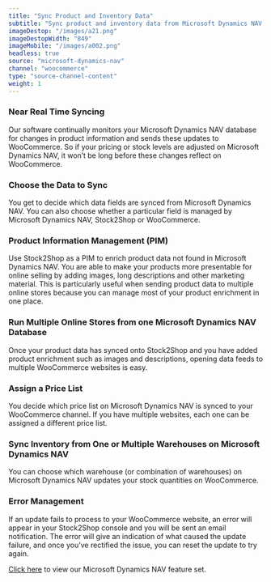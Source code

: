 ```yaml
---
title: "Sync Product and Inventory Data"
subtitle: "Sync product and inventory data from Microsoft Dynamics NAV to WooCommerce."
imageDestop: "/images/a21.png"
imageDestopWidth: "849"
imageMobile: "/images/a002.png"
headless: true
source: "microsoft-dynamics-nav"
channel: "woocommerce"
type: "source-channel-content"
weight: 1
---
```


### Near Real Time Syncing
Our software continually monitors your Microsoft Dynamics NAV database for changes in product information and sends these updates to WooCommerce. So if your pricing or stock levels are adjusted on Microsoft Dynamics NAV, it won’t be long before these changes reflect on WooCommerce.

### Choose the Data to Sync
You get to decide which data fields are synced from Microsoft Dynamics NAV. You can also choose whether a particular field is managed by Microsoft Dynamics NAV, Stock2Shop or WooCommerce.

### Product Information Management (PIM)
Use Stock2Shop as a PIM to enrich product data not found in Microsoft Dynamics NAV. You are able to make your products more presentable for online selling by adding images, long descriptions and other marketing material. This is particularly useful when sending product data to multiple online stores because you can manage most of your product enrichment in one place.

### Run Multiple Online Stores from one Microsoft Dynamics NAV Database
Once your product data has synced onto Stock2Shop and you have added product enrichment such as images and descriptions, opening data feeds to multiple WooCommerce websites is easy.

### Assign a Price List
You decide which price list on Microsoft Dynamics NAV is synced to your WooCommerce channel. If you have multiple websites, each one can be assigned a different price list.

### Sync Inventory from One or Multiple Warehouses on Microsoft Dynamics NAV
You can choose which warehouse (or combination of warehouses) on Microsoft Dynamics NAV updates your stock quantities on WooCommerce.

### Error Management
If an update fails to process to your WooCommerce website, an error will appear in your Stock2Shop console and you will be sent an email notification. The error will give an indication of what caused the update failure, and once you’ve rectified the issue, you can reset the update to try again.

[Click here](/help/features/microsoft-dynamics-nav/ "Microsoft Dynamics NAV Features") to view our Microsoft Dynamics NAV feature set.
